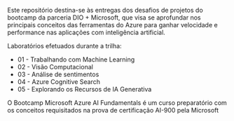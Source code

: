 Este repositório destina-se às entregas dos desafios de projetos do bootcamp da parceria DIO + Microsoft, 
que visa se aprofundar nos principais conceitos das ferramentas do Azure para ganhar velocidade e performance 
nas aplicações com inteligência artificial.

Laboratórios efetuados durante a trilha:

- 01 - Trabalhando com Machine Learning
- 02 - Visão Computacional
- 03 - Análise de sentimentos
- 04 - Azure Cognitive Search
- 05 - Explorando os Recursos de IA Generativa

O Bootcamp Microsoft Azure AI Fundamentals é um curso preparatório com os conceitos requisitados na prova de certificação AI-900 pela Microsoft
